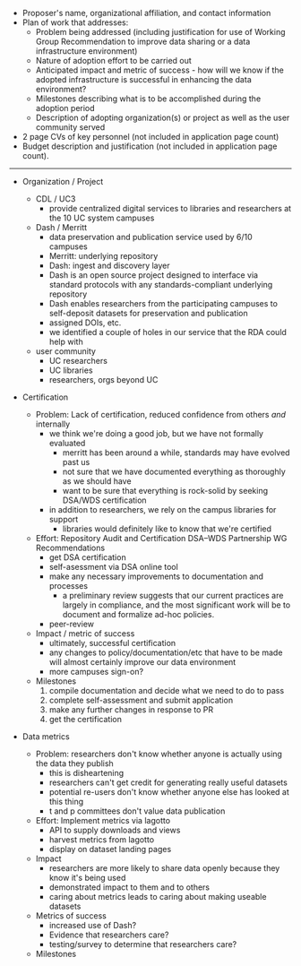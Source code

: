 * Proposer's name, organizational affiliation, and contact information
* Plan of work that addresses:
  * Problem being addressed (including justification for use of Working Group Recommendation to improve data sharing or a data infrastructure environment)
  * Nature of adoption effort to be carried out
  * Anticipated impact and metric of success - how will we know if the adopted infrastructure is successful in enhancing the data environment?
  * Milestones describing what is to be accomplished during the adoption period
  * Description of adopting organization(s) or project as well as the user community served
* 2 page CVs of key personnel (not included in application page count)
* Budget description and justification (not included in application page count).

---

* Organization / Project
  * CDL / UC3
    * provide centralized digital services to libraries and researchers at the 10 UC system campuses
  * Dash / Merritt
    * data preservation and publication service used by 6/10 campuses
    * Merritt: underlying repository
    * Dash: ingest and discovery layer
    * Dash is an open source project designed to interface via standard protocols with any standards-compliant underlying repository
    * Dash enables researchers from the participating campuses to self-deposit datasets for preservation and publication
    * assigned DOIs, etc.
    * we identified a couple of holes in our service that the RDA could help with
  * user community
    * UC researchers
    * UC libraries
    * researchers, orgs beyond UC


* Certification
  * Problem: Lack of certification, reduced confidence from others _and_ internally
    * we think we're doing a good job, but we have not formally evaluated
      * merritt has been around a while, standards may have evolved past us
      * not sure that we have documented everything as thoroughly as we should have
      * want to be sure that everything is rock-solid by seeking DSA/WDS certification
    * in addition to researchers, we rely on the campus libraries for support
      * libraries would definitely like to know that we're certified
  * Effort: Repository Audit and Certification DSA–WDS Partnership WG Recommendations
    * get DSA certification
    * self-asessment via DSA online tool
    * make any necessary improvements to documentation and processes
      * a preliminary review suggests that our current practices are largely in compliance, and the most significant work will be to document and formalize ad-hoc policies.
    * peer-review
  * Impact / metric of success
    * ultimately, successful certification
    * any changes to policy/documentation/etc that have to be made will almost certainly improve our data environment
    * more campuses sign-on?
  * Milestones
    1. compile documentation and decide what we need to do to pass
    2. complete self-assessment and submit application
    3. make any further changes in response to PR
    4. get the certification

* Data metrics
  * Problem: researchers don't know whether anyone is actually using the data they publish
    * this is disheartening
    * researchers can't get credit for generating really useful datasets
    * potential re-users don't know whether anyone else has looked at this thing
    * t and p committees don't value data publication
  * Effort: Implement metrics via lagotto
    * API to supply downloads and views
    * harvest metrics from lagotto
    * display on dataset landing pages
  * Impact
    * researchers are more likely to share data openly because they know it's being used
    * demonstrated impact to them and to others
    * caring about metrics leads to caring about making useable datasets
  * Metrics of success
    * increased use of Dash?
    * Evidence that researchers care?
    * testing/survey to determine that researchers care?
  * Milestones

